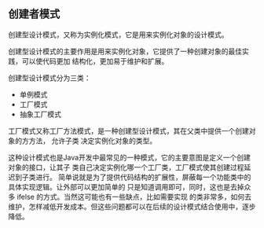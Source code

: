 ## 创建者模式

创建型设计模式，又称为实例化模式，它是用来实例化对象的设计模式。

创建型设计模式的主要作用是用来实例化对象，它提供了一种创建对象的最佳实践，可以使代码更加
结构化，更加易于维护和扩展。

创建型设计模式分为三类：

- 单例模式
- 工厂模式
- 抽象工厂模式

⼯厂模式⼜称⼯厂方法模式，是⼀种创建型设计模式，其在⽗类中提供一个创建对象的⽅方法， 允许子类
决定实例化对象的类型。

这种设计模式也是Java开发中最常见的一种模式，它的主要意图是定义一个创建对象的接口，让其子
类自己决定实例化哪一个工厂类，⼯厂模式使其创建过程延迟到子类进⾏。
简单说就是为了提供代码结构的扩展性，屏蔽每一个功能类中的具体实现逻辑。让外部可以更加简单的
只是知道调用即可，同时，这也是去掉众多 ifelse 的方式。当然这可能也有一些缺点，比如需要实现
的类非常多，如何去维护，怎样减低开发成本。但这些问题都可以在后续的设计模式结合使用中，逐步降低。